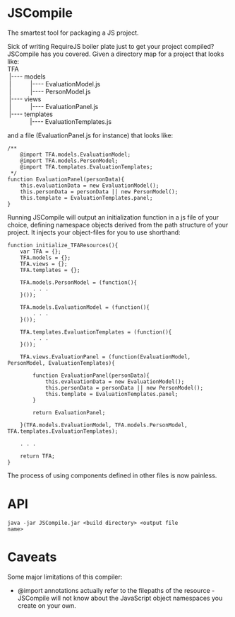 JSCompile
=========
The smartest tool for packaging a JS project.

Sick of writing RequireJS boiler plate just to get your project compiled? JSCompile has you covered.
Given a directory map for a project that looks like:
<br/>TFA
<br/>&nbsp;|---- models
<br/>&nbsp;|&nbsp;&nbsp;&nbsp;&nbsp;&nbsp;&nbsp;&nbsp;&nbsp;&nbsp;&nbsp;&nbsp;|---- EvaluationModel.js
<br/>&nbsp;|&nbsp;&nbsp;&nbsp;&nbsp;&nbsp;&nbsp;&nbsp;&nbsp;&nbsp;&nbsp;&nbsp;|---- PersonModel.js
<br/>&nbsp;|---- views
<br/>&nbsp;|&nbsp;&nbsp;&nbsp;&nbsp;&nbsp;&nbsp;&nbsp;&nbsp;&nbsp;&nbsp;&nbsp;|---- EvaluationPanel.js
<br/>&nbsp;|---- templates
<br/>&nbsp;&nbsp;&nbsp;&nbsp;&nbsp;&nbsp;&nbsp;&nbsp;&nbsp;&nbsp;&nbsp;&nbsp;&nbsp;|---- EvaluationTemplates.js

and a file (EvaluationPanel.js for instance) that looks like:

    /**
        @import TFA.models.EvaluationModel;
        @import TFA.models.PersonModel;
        @import TFA.templates.EvaluationTemplates;
     */
    function EvaluationPanel(personData){
        this.evaluationData = new EvaluationModel();
        this.personData = personData || new PersonModel();
        this.template = EvaluationTemplates.panel;
    }


Running JSCompile will output an initialization function in a js file of your choice, defining namespace objects
derived from the path structure of your project. It injects your object-files for you to use shorthand:

    function initialize_TFAResources(){
        var TFA = {};
        TFA.models = {};
        TFA.views = {};
        TFA.templates = {};

        TFA.models.PersonModel = (function(){
            . . .
        }());

        TFA.models.EvaluationModel = (function(){
            . . .
        }());

        TFA.templates.EvaluationTemplates = (function(){
            . . .
        }());

        TFA.views.EvaluationPanel = (function(EvaluationModel, PersonModel, EvaluationTemplates){

            function EvaluationPanel(personData){
                this.evaluationData = new EvaluationModel();
                this.personData = personData || new PersonModel();
                this.template = EvaluationTemplates.panel;
            }

            return EvaluationPanel;

        }(TFA.models.EvaluationModel, TFA.models.PersonModel, TFA.templates.EvaluationTemplates);

        . . .

        return TFA;
    }


The process of using components defined in other files is now painless.

API
===
<code>java -jar JSCompile.jar &lt;build directory&gt; &lt;output file name&gt; </code>

Caveats
=======
Some major limitations of this compiler:
* @import annotations actually refer to the filepaths of the resource - JSCompile will not
know about the JavaScript object namespaces you create on your own.
